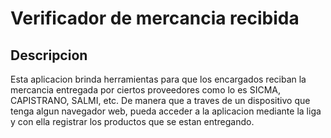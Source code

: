 # Verificador de mercancia recibida

## Descripcion

Esta aplicacion brinda herramientas para que los encargados reciban la mercancia entregada por ciertos proveedores como lo es SICMA, CAPISTRANO, SALMI, etc. De manera que a traves de un dispositivo que tenga algun navegador web, pueda acceder a la aplicacion mediante la liga y con ella registrar los productos que se estan entregando.

